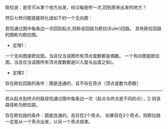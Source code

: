 欧拉说：是否可从某个地方出发，经过每座桥一次,回到原来出发的地方？

然后七桥问题就能转化成如下的一个无向图：

若恰通过图中每条边一次回到起点,则称该回路为欧拉(Euler)回路。
具有欧拉回路的图称为欧拉图。

* 定理1：

一个无向图是欧拉图，当且仅当该图所有顶点度数都是偶数。
一个有向图是欧拉图，当且仅当该图所有顶点度数都是0(入度与出度之和)。

* 定理2：

存在欧拉回路的条件：图是连通的，且不存在奇点（顶点度数为奇数）

---

若从起点到终点的路径恰通过图中每条边一次（起点与终点是不同的点），[]
则该路径称为欧拉路。

存在欧拉路的条件：图是连通的，且存在2个奇点。
如果存在2个奇点，则欧拉路一定是从一个奇点出发，以另一个奇点结束。
